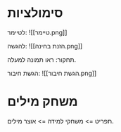 # סימולציות
לטיימר:
![[טיימר.png]]

להגשה:
![[הזנת בחינה.png]]

תחקור: ראו תמונה למעלה.

הגשת חיבור:
![[הגשת חיבור.png]]

# משחק מילים
תפריט => משחקי למידה => אוצר מילים.